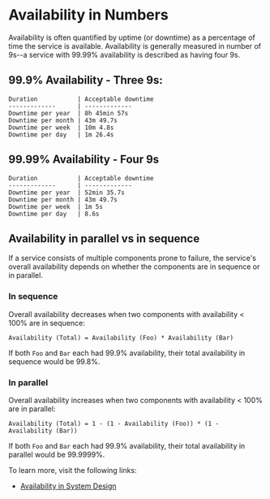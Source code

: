 # Availability in Numbers

Availability is often quantified by uptime (or downtime) as a percentage of time the service is available. Availability is generally measured in number of 9s--a service with 99.99% availability is described as having four 9s.

## 99.9% Availability - Three 9s:

```
Duration           | Acceptable downtime
-------------      | -------------      
Downtime per year  | 8h 45min 57s       
Downtime per month | 43m 49.7s          
Downtime per week  | 10m 4.8s           
Downtime per day   | 1m 26.4s           
```

## 99.99% Availability - Four 9s

```
Duration           | Acceptable downtime
-------------      | -------------      
Downtime per year  | 52min 35.7s        
Downtime per month | 43m 49.7s          
Downtime per week  | 1m 5s              
Downtime per day   | 8.6s               
```

## Availability in parallel vs in sequence

If a service consists of multiple components prone to failure, the service's overall availability depends on whether the components are in sequence or in parallel.

### In sequence

Overall availability decreases when two components with availability < 100% are in sequence:

```
Availability (Total) = Availability (Foo) * Availability (Bar)
```

If both `Foo` and `Bar` each had 99.9% availability, their total availability in sequence would be 99.8%.

### In parallel

Overall availability increases when two components with availability < 100% are in parallel:

```
Availability (Total) = 1 - (1 - Availability (Foo)) * (1 - Availability (Bar))
```

If both `Foo` and `Bar` each had 99.9% availability, their total availability in parallel would be 99.9999%.

To learn more, visit the following links:

- [Availability in System Design](https://www.enjoyalgorithms.com/blog/availability-system-design-concept/)